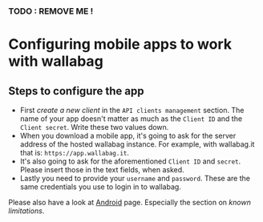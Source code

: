 ### TODO : REMOVE ME !

Configuring mobile apps to work with wallabag
=============================================

Steps to configure the app
--------------------------

-   First *create a new client* in the `API clients management` section.
    The name of your app doesn't matter as much as the `Client ID` and
    the `Client secret`. Write these two values down.
-   When you download a mobile app, it's going to ask for the server
    address of the hosted wallabag instance. For example, with
    wallabag.it that is: `https://app.wallabag.it`.
-   It's also going to ask for the aforementioned `Client ID` and
    `secret`. Please insert those in the text fields, when asked.
-   Lastly you need to provide your `username` and `password`. These are
    the same credentials you use to login in to wallabag.

Please also have a look at [Android](android.html) page. Especially the
section on *known limitations*.
